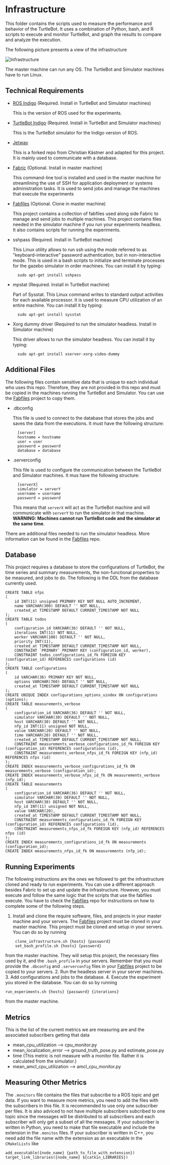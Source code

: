 # Infrastructure

This folder contains the scripts used to measure the performance and behavior 
of the TurtleBot. It uses a combination of Python, bash, and R scripts to execute 
and monitor TurtleBot, and graph the results to compare and analyze the execution.

The following picture presents a view of the infrastructure

![Infrastructure](visuals/Infrastructure.png)

The master machine can run any OS. The TurtleBot and Simulator machines have to run
Linux.

## Technical Requirements

* [ROS Indigo](http://wiki.ros.org/indigo/Installation/Ubuntu) (Required. Install in TurtleBot 
and Simulator machines)

  This is the version of ROS used for the experiments.

* [TurtleBot Indigo](http://wiki.ros.org/turtlebot/Tutorials/indigo/Turtlebot%20Installation) (Required. 
Install in TurtleBot and Simulator machines)

  This is the TurtleBot simulator for the Indigo version of ROS.

* [Jetway](https://github.com/miguelvelezmj25/Jetway)
  
  This is a forked repo from Christian Kästner and adapted for this project. It is mainly used to communicate 
with a database. 

* [Fabric](http://www.fabfile.org/) (Optional. Install in master machine)
  
  This command-line tool is installed and used in the master machine for streamlining 
the use of SSH for application deployment or systems administration tasks. It is
used to send jobs and manage the machines that execute the experiments

* [Fabfiles](https://github.com/miguelvelezmj25/fabfiles) (Optional. Clone in master machine)

  This project contains a collection of fabfiles used along side Fabric to manage and
send jobs to multiple machines. This project contains files needed in the simulator machine
if you run your experiments headless. It also contains scripts for running the experiments.

* sshpass (Required. Install in TurtleBot machine)

  This Linux utility allows to run ssh using the mode referred to as "keyboard-interactive" 
password authentication, but in non-interactive mode. This is used in a bash scripts
to initialize and terminate processes for the gazebo simulator in order machines. You 
can install it by typing:
 
        sudo apt-get install sshpass

* mpstat (Required. Install in TurtleBot machine)

  Part of Sysstat. This Linux command writes to standard output activities for each available processor.
It is used to measure CPU utilization of an entire machine. You can install it by typing:
 
        sudo apt-get install sysstat

* Xorg dummy driver (Required to run the simulator headless. Install in  Simulator machine)

  This driver allows to run the simulator headless. You can install it by typing:
 
        sudo apt-get install xserver-xorg-video-dummy


## Additional Files

The following files contain sensitive data that is unique to each individual who uses this
repo. Therefore, they are not provided in this repo and must be copied in the machines running
the TurtleBot and Simulator. You can use the [Fabfiles](https://github.com/miguelvelezmj25/fabfiles) 
project to copy them. 

* .dbconfig
  
  This file is used to connect to the database that stores the jobs and saves the data from
the executions. It must have the following structure:

        [server]
        hostname = hostname
        user = user
        password = password
        database = database

* .serverconfig

  This file is used to configure the communication between the TurtleBot and Simulator machines.
It mus have the following structure:

        [serverX]
        simulator = serverY
        username = username
        password = password
  
  This means that ```serverX``` will act as the TurtleBot machine and will communicate with ```serverY```
  to run the simulator in that machine. **WARNING: Machines cannot run TurtleBot code and the simulator
  at the same time**.
  
There are additional files needed to run the simulator headless. More information can be found in 
the [Fabfiles](https://github.com/miguelvelezmj25/fabfiles) repo.
  
## Database

This project requires a database to store the configurations of TurtleBot, the time
series and summary measurements, the non-functional properties to be measured, and
jobs to do. The following is the DDL from the database currently used.

    CREATE TABLE nfps
    (
        id INT(11) unsigned PRIMARY KEY NOT NULL AUTO_INCREMENT,
        name VARCHAR(300) DEFAULT '' NOT NULL,
        created_at TIMESTAMP DEFAULT CURRENT_TIMESTAMP NOT NULL
    );
    CREATE TABLE todos
    (
        configuration_id VARCHAR(36) DEFAULT '' NOT NULL,
        iterations INT(11) NOT NULL,
        worker VARCHAR(100) DEFAULT '' NOT NULL,
        priority INT(11),
        created_at TIMESTAMP DEFAULT CURRENT_TIMESTAMP NOT NULL,
        CONSTRAINT `PRIMARY` PRIMARY KEY (configuration_id, worker),
        CONSTRAINT todos_configurations_id_fk FOREIGN KEY (configuration_id) REFERENCES configurations (id)
    );
    CREATE TABLE configurations
    (
        id VARCHAR(36) PRIMARY KEY NOT NULL,
        options VARCHAR(760) DEFAULT '' NOT NULL,
        created_at TIMESTAMP DEFAULT CURRENT_TIMESTAMP NOT NULL
    );
    CREATE UNIQUE INDEX configurations_options_uindex ON configurations (options);
    CREATE TABLE measurements_verbose
    (
        configuration_id VARCHAR(36) DEFAULT '' NOT NULL,
        simulator VARCHAR(30) DEFAULT '' NOT NULL,
        host VARCHAR(30) DEFAULT '' NOT NULL,
        nfp_id INT(11) unsigned NOT NULL,
        value VARCHAR(20) DEFAULT '' NOT NULL,
        time VARCHAR(20) DEFAULT '' NOT NULL,
        created_at TIMESTAMP DEFAULT CURRENT_TIMESTAMP NOT NULL,
        CONSTRAINT measurements_verbose_configurations_id_fk FOREIGN KEY (configuration_id) REFERENCES configurations (id),
        CONSTRAINT measurements_verbose_nfps_id_fk FOREIGN KEY (nfp_id) REFERENCES nfps (id)
    );
    CREATE INDEX measurements_verbose_configurations_id_fk ON measurements_verbose (configuration_id);
    CREATE INDEX measurements_verbose_nfps_id_fk ON measurements_verbose (nfp_id);
    CREATE TABLE measurements
    (
        configuration_id VARCHAR(36) DEFAULT '' NOT NULL,
        simulator VARCHAR(30) DEFAULT '' NOT NULL,
        host VARCHAR(30) DEFAULT '' NOT NULL,
        nfp_id INT(11) unsigned NOT NULL,
        value VARCHAR(20),
        created_at TIMESTAMP DEFAULT CURRENT_TIMESTAMP NOT NULL,
        CONSTRAINT measurements_configurations_id_fk FOREIGN KEY (configuration_id) REFERENCES configurations (id),
        CONSTRAINT measurements_nfps_id_fk FOREIGN KEY (nfp_id) REFERENCES nfps (id)
    );
    CREATE INDEX measurements_configurations_id_fk ON measurements (configuration_id);
    CREATE INDEX measurements_nfps_id_fk ON measurements (nfp_id);
       
## Running Experiments

The following instructions are the ones we followed to get the infrastructure cloned and ready 
to run experiments. You can use a different approach besides Fabric to set up and update the infrastructure.
However, you must execute and follow the same logic that the scripts that use the fabfiles execute. You have
to check the [Fabfiles](https://github.com/miguelvelezmj25/fabfiles) repo for instructions on how to
complete some of the following steps.

1. Install and clone the require software, files, and projects in your master machine and your servers. The
[Fabfiles](https://github.com/miguelvelezmj25/fabfiles) project must be cloned in your master machine. 
This project must be cloned and setup in your servers. You can do so by running

        clone_infrastructure.sh {hosts} {password}
        set_bash_profile.sh {hosts} {password}

from the master machine. They will setup this project, the necessary files used by it, and the ```.bash_profile``` in your servers. 
Remember that you must provide the ```.dbconfig``` and ```.serverconfig``` files in your 
[Fabfiles](https://github.com/miguelvelezmj25/fabfiles) project to be copied to your servers.
2. Run the headless server in your server machines. 
3. Add configurations and jobs to the database.
4. Execute the experiment you stored in the database. You can do so by running

    run_experiments.sh {hosts} {password} {iterations}
        
from the master machine.

## Metrics

This is the list of the current metrics we are measuring are and the associated subscribers 
getting that data

* mean_cpu_utilization --> cpu_monitor.py
* mean_localization_error --> ground_truth_pose.py and estimate_pose.py
* time (This metric is not measure with a monitor file. Rather it is calculated from the simulator.)
* mean_amcl_cpu_utilization --> amcl_cpu_monitor.py

## Measuring Other Metrics 

The ```.monitors``` file contains the files that subscribe to a ROS topic and get data. If you want to measure 
more metrics, you need to add the files with the subscribers in this file. It is recommended to use only one 
subscriber per files. It is also adviced to not have multiple subscribers subcribed to one topic since the 
messages will be distributed to all subscribers and each subscriber will only get a subset of all the messages. 
If your subscriber is written in Python, you need to make that file executable and include the extension in the 
```.monitos``` files. If your subscriber is written in C++, you need add the file name with the extension as an
executable in the ```CMakelLists``` like
    
    add_executable({node_name} {path_to_file_with_extension})
    target_link_libraries({node_name} ${catkin_LIBRARIES})